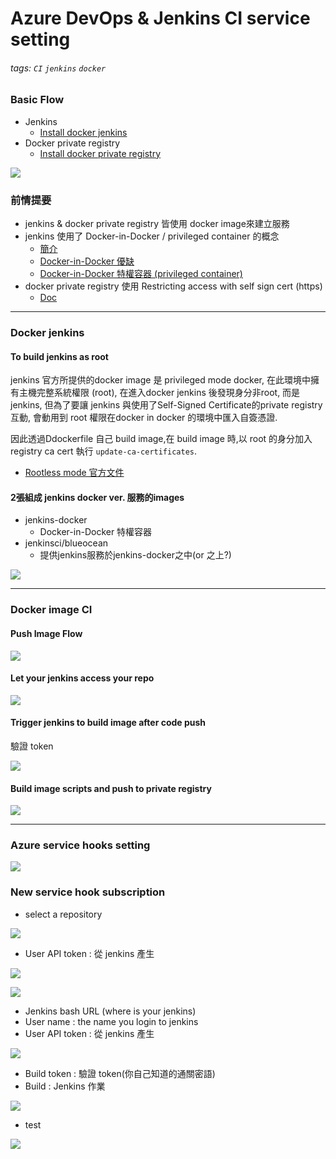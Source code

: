 # Azure DevOps & Jenkins CI service setting
###### tags: `CI` `jenkins` `docker`
### Basic Flow
* Jenkins
    * [Install docker jenkins](https://www.jenkins.io/doc/book/installing/#docker)
* Docker private registry
    * [Install docker private registry](https://docs.docker.com/registry/deploying/)

![](https://i.imgur.com/2eBzxW5.png)


### 前情提要
* jenkins & docker private registry 皆使用 docker image來建立服務
* jenkins 使用了 Docker-in-Docker / privileged container 的概念
    * [簡介](https://medium.com/swlh/quickstart-ci-with-jenkins-and-docker-in-docker-c3f7174ee9ff)
    * [Docker-in-Docker 優缺](https://jpetazzo.github.io/2015/09/03/do-not-use-docker-in-docker-for-ci/)
    * [Docker-in-Docker 特權容器 (privileged container)](https://blog.trendmicro.com.tw/?p=62986)
* docker private registry 使用 Restricting access with self sign cert (https)
    * [Doc](https://docs.docker.com/registry/deploying/#restricting-access)
---
### Docker jenkins
#### To build jenkins as root


jenkins 官方所提供的docker image 是 privileged mode docker, 在此環境中擁有主機完整系統權限 (root), 在進入docker jenkins 後發現身分非root, 而是jenkins, 但為了要讓 jenkins 與使用了Self-Signed Certificate的private registry互動, 會動用到 root 權限在docker in docker 的環境中匯入自簽憑證.

因此透過Ddockerfile 自己 build image,在 build image 時,以 root 的身分加入registry ca cert 執行 `update-ca-certificates`.
* [Rootless mode 官方文件](https://docs.docker.com/engine/security/rootless/)
#### 2張組成 jenkins docker ver. 服務的images
* jenkins-docker 
    * Docker-in-Docker 特權容器
* jenkinsci/blueocean 
    * 提供jenkins服務於jenkins-docker之中(or 之上?)

![](https://i.imgur.com/eMQr4o1.png)


---
### Docker image CI
#### Push Image Flow
![](https://i.imgur.com/lEEzF9L.png)


#### Let your jenkins access your repo

![](https://i.imgur.com/Y4dFW2N.png)

#### Trigger jenkins to build image after code push
驗證 token

![](https://i.imgur.com/p5Corz0.png)

#### Build image scripts and push to private registry
![](https://i.imgur.com/fmMDJqE.png)



---
### Azure service hooks setting
![](https://i.imgur.com/UbyJ3II.png)

### New service hook subscription
* select a repository

![](https://i.imgur.com/7DeRBgc.png)

* User API token : 從 jenkins 產生

![](https://i.imgur.com/uBWTAB0.png)

![](https://i.imgur.com/dblCNcX.png)
* Jenkins bash URL (where is your jenkins)
* User name : the name you login to jenkins
* User API token : 從 jenkins 產生

![](https://i.imgur.com/4Ib6OVE.png)

* Build token : 驗證 token(你自己知道的通關密語)
* Build : Jenkins 作業

![](https://i.imgur.com/vHOhcUc.png)

* test

![](https://i.imgur.com/09sZ6Nx.png)


